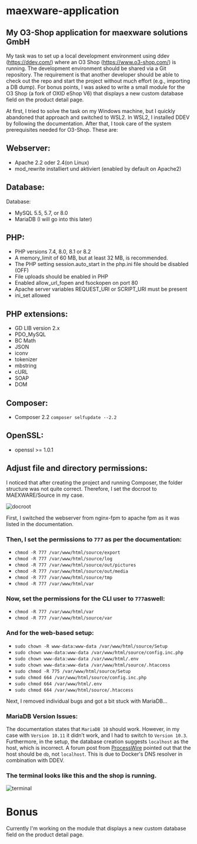 # maexware-application
## My O3-Shop application for maexware solutions GmbH

My task was to set up a local development environment using ddev (https://ddev.com/) where an O3 Shop (https://www.o3-shop.com/) is running. The development environment should be shared via a Git repository. The requirement is that another developer should be able to check out the repo and start the project without much effort (e.g., importing a DB dump). For bonus points, I was asked to write a small module for the O3 Shop (a fork of OXID eShop V6) that displays a new custom database field on the product detail page.

At first, I tried to solve the task on my Windows machine, but I quickly abandoned that approach and switched to WSL2.
In WSL2, I installed DDEV by following the documentation. After that, I took care of the system prerequisites needed for O3-Shop. These are:

## Webserver:

- Apache 2.2 oder 2.4(on Linux)
- mod_rewrite installiert und aktiviert (enabled by default on Apache2)

## Database:

Database:

- MySQL 5.5, 5.7, or 8.0
- MariaDB (I will go into this later)

## PHP: 

- PHP versions 7.4, 8.0, 8.1 or 8.2
- A memory_limit of 60 MB, but at least 32 MB, is recommended.
- The PHP setting session.auto_start in the php.ini file should be disabled (OFF)
- File uploads should be enabled in PHP
- Enabled allow_url_fopen and fsockopen on port 80
- Apache server variables REQUEST_URI or SCRIPT_URI must be present
- ini_set allowed

## PHP extensions:

- GD LIB version 2.x
- PDO_MySQL
- BC Math
- JSON
- iconv
- tokenizer
- mbstring
- cURL
- SOAP
- DOM

## Composer:

- Composer 2.2
`composer selfupdate --2.2`

## OpenSSL:

- openssl >= 1.0.1

## Adjust file and directory permissions:

I noticed that after creating the project and running Composer, the folder structure was not quite correct. Therefore, I set the docroot to MAEXWARE/Source in my case. 

![docroot](https://github.com/user-attachments/assets/31379009-b496-4ed7-a565-91b0ebc5e220)


First, I switched the webserver from nginx-fpm to apache fpm as it was listed in the documentation.

### Then, I set the permissions to `777` as per the documentation:

- `chmod -R 777 /var/www/html/source/export`
- `chmod -R 777 /var/www/html/source/log`
- `chmod -R 777 /var/www/html/source/out/pictures`
- `chmod -R 777 /var/www/html/source/out/media`
- `chmod -R 777 /var/www/html/source/tmp`
- `chmod -R 777 /var/www/html/var`


### Now, set the permissions for the CLI user to `777`aswell:

- `chmod -R 777 /var/www/html/var`
- `chmod -R 777 /var/www/html/source/var`
  
### And for the web-based setup:

- `sudo chown -R www-data:www-data /var/www/html/source/Setup`
- `sudo chown www-data:www-data /var/www/html/source/config.inc.php`
- `sudo chown www-data:www-data /var/www/html/.env`
- `sudo chown www-data:www-data /var/www/html/source/.htaccess`
- `sudo chmod -R 775 /var/www/html/source/Setup`
- `sudo chmod 664 /var/www/html/source/config.inc.php`
- `sudo chmod 664 /var/www/html/.env`
- `sudo chmod 664 /var/www/html/source/.htaccess`

Next, I removed individual bugs and got a bit stuck with MariaDB...

### MariaDB Version Issues:

The documentation states that `MariaDB 10` should work. However, in my case with  `Version 10.11` it didn’t work, and I had to switch to `Version 10.3`. Furthermore, in the setup, the database creation suggests `localhost` as the host, which is incorrect. A forum post from [ProcessWire](https://processwire.com/talk/topic/29557-using-ddev-database-connection-information-did-not-work/) pointed out that the host should be `db`, not `localhost`. This is due to Docker's DNS resolver in combination with DDEV.



### The terminal looks like this and the shop is running.

![terminal](https://github.com/user-attachments/assets/29ec5438-0635-4d03-8051-23f16c9ccb7d)


# Bonus

Currently I'm working on the module that displays a new custom database field on the product detail page.
